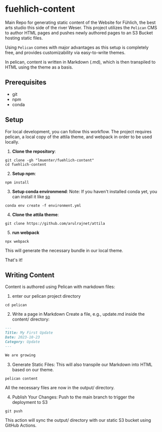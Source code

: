 # fuehlich-content
Main Repo for generating static content of the Website for Fühlich, the best arts studio this side of the river Weser. This project utilizes the `Pelican` CMS to author HTML pages and pushes newly authored pages to an S3 Bucket hosting static files.

Using `Pelican` comes with major advantages as this setup is completely free, and provides customizability via easy-to-write themes.

In pelican, content is written in Markdown (.md), which is then transpiled to HTML using the theme as a basis.

## Prerequisites
- git
- npm
- conda

## Setup
For local development, you can follow this workflow. The project requires pelican, a local copy of the attila theme, and webpack in order to be used locally.

1. **Clone the repository**:
```
git clone -gh "lmuenter/fuehlich-content"
cd fuehlich-content
```

2. **Setup npm**:
```
npm install
```

3. **Setup conda environmend**:
Note: If you haven't installed conda yet, you can install it like [so](https://www.vultr.com/docs/how-to-install-miniconda-on-ubuntu-22-04/)
```
conda env create -f environment.yml
```

4. **Clone the attila theme**:
```
git clone https://github.com/arulrajnet/attila
```

5. **run webpack**
```
npx webpack
```

This will generate the necessary bundle in our local theme.

That's it!

## Writing Content

Content is authored using Pelican with markdown files:

1. enter our pelican project directory
```
cd pelican
```

2. Write a page in Markdown
Create a file, e.g., update.md inside the content/ directory:
``` md
---
Title: My First Update
Date: 2023-10-23
Category: Update
---

We are growing
```

3. Generate Static Files:
This will also transpile our Markdown into HTML based on our theme.
```
pelican content
```

All the necessary files are now in the output/ directory.

4. Publish Your Changes:
Push to the main branch to trigger the deployment to S3
```
git push
```

This action will sync the output/ directory with our static S3 bucket using GitHub Actions.